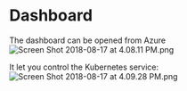 # Dashboard
The dashboard can be opened from Azure
![Screen Shot 2018-08-17 at 4.08.11 PM.png](/.attachments/Screen%20Shot%202018-08-17%20at%204.08.11%20PM-2b8cbf9d-856c-44a6-b1ae-4124a0b7a6f0.png)

It let you control the Kubernetes service:
![Screen Shot 2018-08-17 at 4.09.28 PM.png](/.attachments/Screen%20Shot%202018-08-17%20at%204.09.28%20PM-7d1c7df1-59fb-42e7-9e7a-a92a0c741806.png)